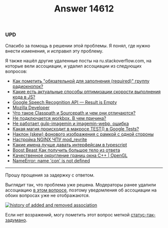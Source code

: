 ﻿---
title: "Answer 14612"
se.owner.user_id: 591196
se.owner.display_name: "KyleMit"
se.owner.link: "https://ru.meta.stackoverflow.com/users/591196/kylemit"
se.answer_id: 14612
se.question_id: 14440
se.post_type: answer
se.is_accepted: True
---
<h3>UPD</h3>
<p>Спасибо за помощь в решении этой проблемы. Я понял, где нужно внести изменения, и исправил эту проблему.</p>
<p>Я также нашёл другие удаленные посты на ru.stackoverflow.com, на которые вели ассоциации, и удалил ассоциации из следующих вопросов:</p>
<ul>
<li><a href="https://ru.stackoverflow.com/questions/617767/">Как пометить &quot;обязательной для заполнения (required)&quot; группу радиокнопок?</a></li>
<li><a href="https://ru.stackoverflow.com/questions/642780/">Какие есть актуальные способы оптимизации скорости выполнения кода в JS?</a></li>
<li><a href="https://ru.stackoverflow.com/questions/648747/">Google Speech Recognition API — Result is Empty</a></li>
<li><a href="https://ru.stackoverflow.com/questions/775107/">Mozilla Developer</a></li>
<li><a href="https://ru.stackoverflow.com/questions/1005647/">Что такое Classpath и Sourcepath и чем они отличаются?</a></li>
<li><a href="https://ru.stackoverflow.com/questions/1007897/">Не подключается workbox. В чем причина?</a></li>
<li><a href="https://ru.stackoverflow.com/questions/1035399/">Не работает gulp-imagemin и imagemin-webp, ошибка</a></li>
<li><a href="https://ru.stackoverflow.com/questions/1117152/">Какая магия происходит в макросе TEST() в Google Tests?</a></li>
<li><a href="https://ru.stackoverflow.com/questions/1202213/">Наклон (skew) фонового изображения с рамкой с одной стороны</a></li>
<li><a href="https://ru.stackoverflow.com/questions/1239773/">Настройка NGINX ЧПУ mod_revrite</a></li>
<li><a href="https://ru.stackoverflow.com/questions/1262813/">Какие имена лучше давать интерфейсам в typescript</a></li>
<li><a href="https://ru.stackoverflow.com/questions/1303857/">Boost Beast Как получить большое тело из ответа</a></li>
<li><a href="https://ru.stackoverflow.com/questions/1309742/">Качественное округление границ окна C++ | OpenGL</a></li>
<li><a href="https://ru.stackoverflow.com/questions/1333186/">NameError: name 'con' is not defined</a></li>
</ul>
<hr />
<p>Прошу прощения за задержку с ответом.</p>
<p>Выглядит так, что проблема уже решена.  Модераторы ранее удалили ассоциацию <a href="https://ru.stackoverflow.com/posts/1218172/timeline">в этом вопросе</a>, поэтому уведомления об ассоциации на обоих вопросах уже не отображаются.</p>
<p><a href="https://i.sstatic.net/mLNx46SD.png" rel="nofollow noreferrer"><img src="https://i.sstatic.net/mLNx46SD.png" alt="history of added and removed association" /></a></p>
<p>Если нет возражений, могу пометить этот вопрос меткой <a href="/questions/tagged/%d1%81%d1%82%d0%b0%d1%82%d1%83%d1%81-%d1%82%d0%b0%d0%ba-%d0%b7%d0%b0%d0%b4%d1%83%d0%bc%d0%b0%d0%bd%d0%be" class="s-tag post-tag s-tag__moderator moderator-tag" title="показать вопросы с меткой [статус-так-задумано]" aria-label="показать вопросы с меткой [статус-так-задумано]" rel="tag" aria-labelledby="tag-статус-так-задумано-tooltip-container" data-tag-menu-origin="Unknown">статус-так-задумано</a>.</p>
